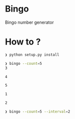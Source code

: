 # Bingo

Bingo number generator

# How to ?

```bash
❯ python setup.py install

❯ bingo --count=5 
3

4

5

1

2

❯ bingo --count=5 --interval=2
```